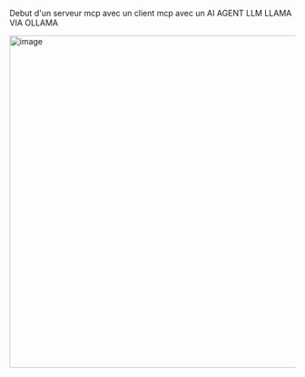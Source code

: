 Debut d'un serveur mcp avec un client mcp avec un AI AGENT LLM LLAMA VIA OLLAMA

<img width="655" height="585" alt="image" src="https://github.com/user-attachments/assets/2886a293-c5bb-45fc-bf98-f737c475302d" />
